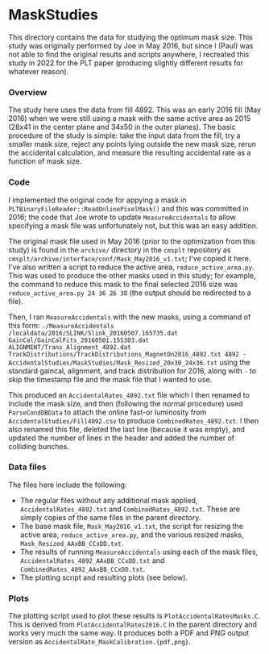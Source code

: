 # MaskStudies

This directory contains the data for studying the optimum mask size. This study was originally performed by Joe in May 2016, but since I (Paul) was not able to find the original results and scripts anywhere, I recreated this study in 2022 for the PLT paper (producing slightly different results for whatever reason).

### Overview

The study here uses the data from fill 4892. This was an early 2016 fill (May 2016) when we were still using a mask with the same active area as 2015 (28x41 in the center plane and 34x50 in the outer planes). The basic procedure of the study is simple: take the input data from the fill, try a smaller mask size, reject any points lying outside the new mask size, rerun the accidental calculation, and measure the resulting accidental rate as a function of mask size.

### Code

I implemented the original code for appying a mask in `PLTBinaryFileReader::ReadOnlinePixelMask()` and this was committed in 2016; the code that Joe wrote to update `MeasureAccidentals` to allow specifying a mask file was unfortunately not, but this was an easy addition.

The original mask file used in May 2016 (prior to the optimization from this study) is found in the `archive/` directory in the `cmsplt` repository as `cmsplt/archive/interface/conf/Mask_May2016_v1.txt`; I've copied it here. I've also written a script to reduce the active area, `reduce_active_area.py`. This was used to produce the other masks used in this study; for example, the command to reduce this mask to the final selected 2016 size was `reduce_active_area.py 24 36 26 38` (the output should be redirected to a file).

Then, I ran `MeasureAccidentals` with the new masks, using a command of this form:
`./MeasureAccidentals /localdata/2016/SLINK/Slink_20160507.165735.dat GainCal/GainCalFits_20160501.155303.dat ALIGNMENT/Trans_Alignment_4892.dat TrackDistributions/TrackDistributions_MagnetOn2016_4892.txt 4892 - AccidentalStudies/MaskStudies/Mask_Resized_20x30_24x36.txt`
using the standard gaincal, alignment, and track distribution for 2016, along with `-` to skip the timestamp file and the mask file that I wanted to use.

This produced an `AccidentalRates_4892.txt` file which I then renamed to include the mask size, and then (following the normal procedure) used `ParseCondDBData` to attach the online fast-or luminosity from `AccidentalStudies/Fill4892.csv` to produce `CombinedRates_4892.txt`. I then also renamed this file, deleted the last line (because it was empty), and updated the number of lines in the header and added the number of colliding bunches.

### Data files

The files here include the following:
* The regular files without any additional mask applied, `AccidentalRates_4892.txt` and `CombinedRates_4892.txt`. These are simply copies of the same files in the parent directory.
* The base mask file, `Mask_May2016_v1.txt`, the script for resizing the active area, `reduce_active_area.py`, and the various resized masks, `Mask_Resized_AAxBB_CCxDD.txt`.
* The results of running `MeasureAccidentals` using each of the mask files, `AccidentalRates_4892_AAxBB_CCxDD.txt` and `CombinedRates_4892_AAxBB_CCxDD.txt`.
* The plotting script and resulting plots (see below).

### Plots

The plotting script used to plot these results is `PlotAccidentalRatesMasks.C`. This is derived from `PlotAccidentalRates2016.C` in the parent directory and works very much the same way. It produces both a PDF and PNG output version as `AccidentalRate_MaskCalibration.{pdf,png}`.
